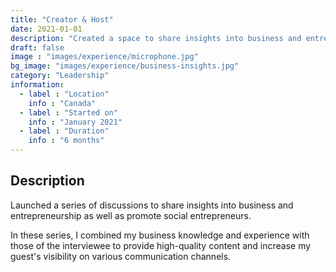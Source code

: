 ```yaml
---
title: "Creator & Host"
date: 2021-01-01
description: "Created a space to share insights into business and entrepreneurship"
draft: false
image : "images/experience/microphone.jpg"
bg_image: "images/experience/business-insights.jpg"
category: "Leadership"
information:
  - label : "Location"
    info : "Canada"
  - label : "Started on"
    info : "January 2021"
  - label : "Duration"
    info : "6 months"
---
```


## Description

Launched a series of discussions to share insights into business and entrepreneurship as well as promote social entrepreneurs.

In these series, I combined my business knowledge and experience with those of the interviewee to provide high-quality content and increase my guest's visibility on various communication channels.
